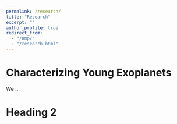 ```yaml
---
permalink: /research/
title: "Research"
excerpt: ""
author_profile: true
redirect_from: 
  - "/nmp/"
  - "/research.html"
---
```



Characterizing Young Exoplanets
======
We ...

Heading 2
======
